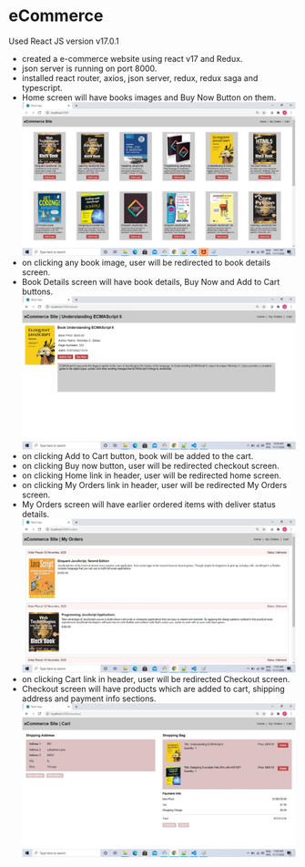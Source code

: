 # eCommerce

Used React JS version v17.0.1

* created a e-commerce website using react v17 and Redux.
* json server is running on port 8000.
* installed react router, axios, json server, redux, redux saga and typescript.
* Home screen will have books images and Buy Now Button on them.
![Home Screen](https://github.com/suresh-madipalli/eCommerce/blob/main/screenshots/Home.jpg)
* on clicking any book image, user will be redirected to book details screen.
* Book Details screen will have book details, Buy Now  and Add to Cart buttons.
![Book Details Screen](https://github.com/suresh-madipalli/eCommerce/blob/main/screenshots/BookDetails.jpg)
* on clicking Add to Cart button, book will be added to the cart.
* on clicking Buy now button, user will be redirected checkout screen.
* on clicking Home link in header, user will be redirected home screen.
* on clicking My Orders link in header, user will be redirected My Orders screen.
* My Orders screen will have earlier ordered items with deliver status details.
![My Orders Screen](https://github.com/suresh-madipalli/eCommerce/blob/main/screenshots/MyOrders.jpg)
* on clicking Cart link in header, user will be redirected Checkout screen.
* Checkout screen will have products which are added to cart, shipping address and payment info sections.
![Checkout Screen](https://github.com/suresh-madipalli/eCommerce/blob/main/screenshots/Checkout.jpg)

